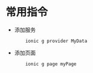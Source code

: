# 常用指令

* 添加服务
    ```
        ionic g provider MyData 
    ```
* 添加页面
    ```
        ionic g page myPage 
    ```